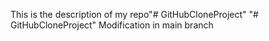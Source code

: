 This is the description of my repo"# GitHubCloneProject" 
"# GitHubCloneProject" 
Modification in main branch
